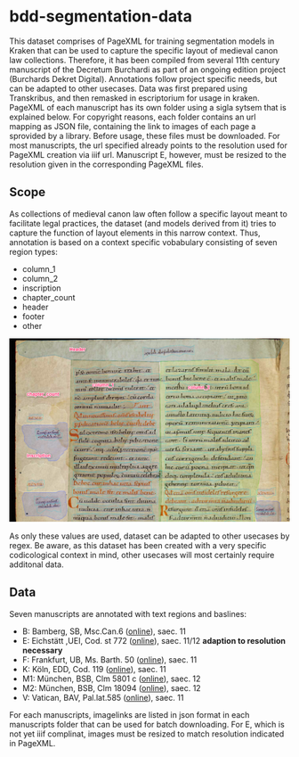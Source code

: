 # bdd-segmentation-data
This dataset comprises of PageXML for training segmentation models in Kraken that can be used 
to capture the specific layout of medieval canon law collections. Therefore, it has been compiled 
from several 11th century manuscript of the Decretum Burchardi as part of an ongoing edition 
project (Burchards Dekret Digital). Annotations follow project specific needs, but can be adapted
to other usecases. Data was first prepared using Transkribus, and then remasked in escriptorium
for usage in kraken. PageXML of each manuscript has its own folder using a sigla sytsem that is
explained below. For copyright reasons, each folder contains an url mapping as JSON file, 
containing the link to images of each page a sprovided by a library. 
Before usage, these files must be downloaded. For most manuscripts, the url specified already points 
to the resolution used for PageXML creation via iiif url. Manuscript E, however, must be resized 
to the resolution given in the corresponding PageXML files.

## Scope
As collections of medieval canon law often follow a specific layout meant to facilitate legal 
practices, the dataset (and models derived from it) tries to capture the function of layout 
elements in this narrow context. Thus, annotation is based on a context specific vobabulary
consisting of seven region types:

* column_1
* column_2
* inscription
* chapter_count
* header
* footer
* other

![Example](https://github.com/michaelscho/bdd-segmentation-data/blob/431e1b0c2a251fc66196e9f55e9cc36d3f1c7112/example_annotation.png)

As only these values are used, dataset can be adapted to other usecases by regex. Be aware, as
this dataset has been created with a very specific codicological context in mind, other usecases
will most certainly require additonal data.

## Data
Seven manuscripts are annotated with text regions and baslines:

* B: Bamberg, SB, Msc.Can.6 ([online](https://mdz-nbn-resolving.de/urn:nbn:de:bvb:12-bsb00140701-0)), saec. 11
* E: Eichstätt ,UEI, Cod. st 772 ([online](https://nbn-resolving.org/urn:nbn:de:bvb:824-cod-st-772-8)), saec. 11/12 **adaption to resolution necessary**
* F: Frankfurt, UB, Ms. Barth. 50 ([online](https://sammlungen.ub.uni-frankfurt.de/msma/urn/urn:nbn:de:hebis:30:2-12488)), saec. 11
* K: Köln, EDD, Cod. 119 ([online](https://digital.dombibliothek-koeln.de/urn/urn:nbn:de:hbz:kn28-3-3241)), saec. 11
* M1: München, BSB, Clm 5801 c ([online](https://mdz-nbn-resolving.de/urn:nbn:de:bvb:12-bsb00151690-2)), saec. 12
* M2: München, BSB, Clm 18094 ([online](https://mdz-nbn-resolving.de/urn:nbn:de:bvb:12-bsb00151691-8)), saec. 12
* V: Vatican, BAV, Pal.lat.585 ([online](https://digi.vatlib.it/mss/detail/Pal.lat.585)), saec. 11

For each manuscripts, imagelinks are listed in json format in each manuscripts folder that can be used for batch downloading.
For E, which is not yet iiif complinat, images must be resized to match resolution indicated in PageXML.
